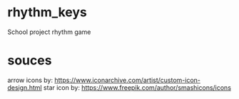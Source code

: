 # rhythm_keys
School project rhythm game

# souces
arrow icons by: https://www.iconarchive.com/artist/custom-icon-design.html
star icon by: https://www.freepik.com/author/smashicons/icons